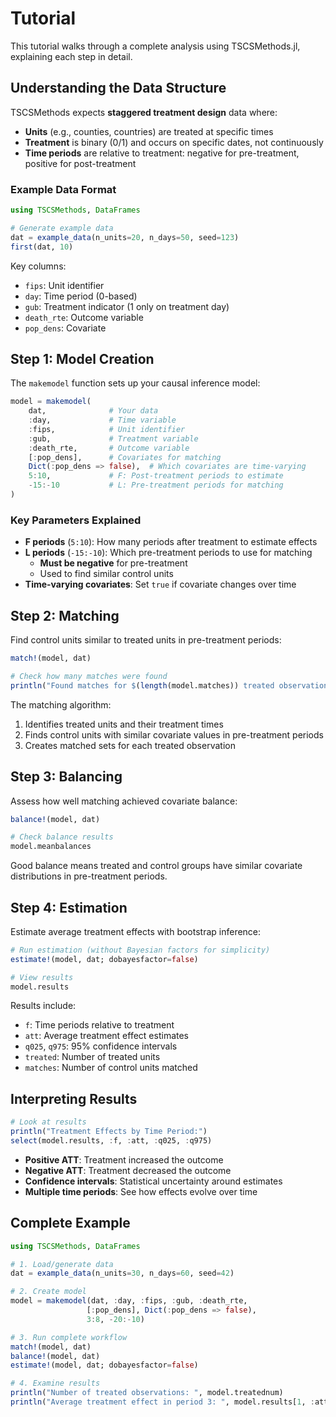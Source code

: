 # Tutorial

This tutorial walks through a complete analysis using TSCSMethods.jl, explaining each step in detail.

## Understanding the Data Structure

TSCSMethods expects **staggered treatment design** data where:

- **Units** (e.g., counties, countries) are treated at specific times
- **Treatment** is binary (0/1) and occurs on specific dates, not continuously
- **Time periods** are relative to treatment: negative for pre-treatment, positive for post-treatment

### Example Data Format

```julia
using TSCSMethods, DataFrames

# Generate example data
dat = example_data(n_units=20, n_days=50, seed=123)
first(dat, 10)
```

Key columns:
- `fips`: Unit identifier
- `day`: Time period (0-based)  
- `gub`: Treatment indicator (1 only on treatment day)
- `death_rte`: Outcome variable
- `pop_dens`: Covariate

## Step 1: Model Creation

The `makemodel` function sets up your causal inference model:

```julia
model = makemodel(
    dat,              # Your data
    :day,             # Time variable
    :fips,            # Unit identifier  
    :gub,             # Treatment variable
    :death_rte,       # Outcome variable
    [:pop_dens],      # Covariates for matching
    Dict(:pop_dens => false),  # Which covariates are time-varying
    5:10,             # F: Post-treatment periods to estimate
    -15:-10           # L: Pre-treatment periods for matching
)
```

### Key Parameters Explained

- **F periods** (`5:10`): How many periods after treatment to estimate effects
- **L periods** (`-15:-10`): Which pre-treatment periods to use for matching
  - **Must be negative** for pre-treatment
  - Used to find similar control units
- **Time-varying covariates**: Set `true` if covariate changes over time

## Step 2: Matching

Find control units similar to treated units in pre-treatment periods:

```julia
match!(model, dat)

# Check how many matches were found
println("Found matches for $(length(model.matches)) treated observations")
```

The matching algorithm:
1. Identifies treated units and their treatment times
2. Finds control units with similar covariate values in pre-treatment periods
3. Creates matched sets for each treated observation

## Step 3: Balancing

Assess how well matching achieved covariate balance:

```julia
balance!(model, dat)

# Check balance results
model.meanbalances
```

Good balance means treated and control groups have similar covariate distributions in pre-treatment periods.

## Step 4: Estimation

Estimate average treatment effects with bootstrap inference:

```julia
# Run estimation (without Bayesian factors for simplicity)
estimate!(model, dat; dobayesfactor=false)

# View results
model.results
```

Results include:
- `f`: Time periods relative to treatment
- `att`: Average treatment effect estimates
- `q025`, `q975`: 95% confidence intervals
- `treated`: Number of treated units
- `matches`: Number of control units matched

## Interpreting Results

```julia
# Look at results
println("Treatment Effects by Time Period:")
select(model.results, :f, :att, :q025, :q975)
```

- **Positive ATT**: Treatment increased the outcome
- **Negative ATT**: Treatment decreased the outcome  
- **Confidence intervals**: Statistical uncertainty around estimates
- **Multiple time periods**: See how effects evolve over time

## Complete Example

```julia
using TSCSMethods, DataFrames

# 1. Load/generate data
dat = example_data(n_units=30, n_days=60, seed=42)

# 2. Create model  
model = makemodel(dat, :day, :fips, :gub, :death_rte, 
                 [:pop_dens], Dict(:pop_dens => false),
                 3:8, -20:-10)

# 3. Run complete workflow
match!(model, dat)
balance!(model, dat) 
estimate!(model, dat; dobayesfactor=false)

# 4. Examine results
println("Number of treated observations: ", model.treatednum)
println("Average treatment effect in period 3: ", model.results[1, :att])
```